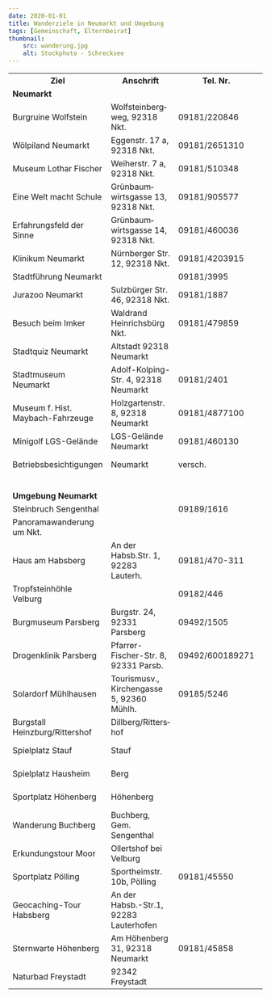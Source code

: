 ```yaml
---
date: 2020-01-01
title: Wanderziele in Neumarkt und Umgebung
tags: [Gemeinschaft, Elternbeirat]
thumbnail: 
    src: wanderung.jpg
    alt: Stockphoto - Schrecksee
---
```



<table>
  <tr>
    <th>Ziel</th>
    <th>Anschrift</th>
    <th>Tel. Nr. </th>
    <th>Beschreibung</th>
    <th>Klasse</th>
  </tr>
  <tr>
    <td colspan="6"><b>Neumarkt</b></td>
  </tr>
  <tr>
    <td>Burgruine Wolfstein</td>
    <td>Wolfstein&shy;berg&shy;weg, 92318 Nkt.</td>
    <td>09181/220846</td>
    <td>Wanderung, Führung, Turmbesichtigung</td>
    <td>5.-7.Kl.</td>
  </tr>
  <tr>
    <td>Wölpiland Neumarkt</td>
    <td>Eggenstr. 17 a, 92318 Nkt.</td>
    <td>09181/2651310</td>
    <td>Indoorspielplatz</td>
    <td>5.-6.Kl.</td>
  </tr>
  <tr>
    <td>Museum Lothar Fischer</td>
    <td>Weiherstr. 7 a, 92318 Nkt.</td>
    <td>09181/510348</td>
    <td>Museum zeitgenössischer Kunst</td>
    <td>alle Kl.</td>
  </tr>
  <tr>
    <td>Eine Welt macht Schule</td>
    <td>Grünbaum&shy;wirts&shy;gasse 13, 92318 Nkt.</td>
    <td>09181/905577</td>
    <td>verschiedene Themen zur Globalisierung</td>
    <td>alle Kl.</td>
  </tr>
  <tr>
    <td>Erfahrungsfeld der Sinne </td>
    <td>Grünbaum&shy;wirts&shy;gasse 14, 92318 Nkt.</td>
    <td>09181/460036</td>
    <td>Erfahren und Erleben mit allen Sinnen</td>
    <td>alle Kl.</td>
  </tr>
  <tr>
    <td>Klinikum Neumarkt</td>
    <td>Nürnberger Str. 12, 92318 Nkt.</td>
    <td>09181/4203915</td>
    <td>Führung durchs Klinikum </td>
    <td>5.-6.Kl.</td>
  </tr>
  <tr>
    <td>Stadtführung Neumarkt</td>
    <td><br /></td>
    <td>09181/3995</td>
    <td>Führung durch Neumarkt</td>
    <td>5.-6.Kl.</td>
  </tr>
  <tr>
    <td>Jurazoo Neumarkt</td>
    <td>Sulzbürger Str. 46, 92318 Nkt.</td>
    <td>09181/1887</td>
    <td>Kleiner Zoo mit Restaurant</td>
    <td>bis 7.Kl</td>
  </tr>
  <tr>
    <td>Besuch beim Imker</td>
    <td>Waldrand Heinrichsbürg Nkt.</td>
    <td>09181/479859</td>
    <td>Info rund um die Bienen</td>
    <td>5.-7.Kl.</td>
  </tr>
  <tr>
    <td>Stadtquiz Neumarkt</td>
    <td>Altstadt 92318 Neumarkt</td>
    <td><br /></td>
    <td>Ein Stadtquiz mit Fragen und Aufgaben</td>
    <td>5. Kl.</td>
  </tr>

  <tr>
    <td>Stadtmuseum Neumarkt</td>
    <td>Adolf-Kolping- Str. 4, 92318 Neumarkt</td>
    <td>09181/2401</td>
    <td>Stadtgeschichtlicher Streifzug durch Neumarkt</td>
    <td>alle Kl.</td>
  </tr>
  <tr>
    <td>Museum f. Hist. Maybach-Fahrzeuge</td>
    <td>Holzgartenstr. 8, 92318 Neumarkt</td>
    <td>09181/4877100</td>
    <td>Ausstellung von ca. 20 hist. Maybach-Fahrzeugen</td>
    <td>alle Kl.</td>
  </tr>
  <tr>
    <td>Minigolf LGS-Gelände </td>
    <td>LGS-Gelände Neumarkt </td>
    <td>09181/460130 </td>
    <td>Minigolf </td>
    <td>alle Kl. </td>
  </tr>
  <tr>
    <td>Betriebsbesichtigungen </td>
    <td>Neumarkt </td>
    <td>versch. </td>
    <td>Betriebsbesichtigung von Nkt. Firmen </td>
    <td>ab 8. Kl. </td>
  </tr>
  <tr>
    <td colspan="6" style="border-left:0px;border-right:0px">&nbsp; </td>
  </tr>
  <tr>
    <td colspan="6"> <b>Umgebung Neumarkt</b></td>
  </tr>
  <tr>
    <td>Steinbruch Sengenthal</td>
    <td><br /></td>
    <td>09189/1616</td>
    <td>Führung/Fossilien abbauen</td>
    <td>5.-7.Kl.</td>
  </tr>
  <tr>
    <td>Panoramawanderung um Nkt.</td>
    <td><br /></td>
    <td><br /></td>
    <td>Broschüre Ring der Zeugenberge</td>
    <td>alle Kl.</td>
  </tr>
  <tr>
    <td>Haus am Habsberg</td>
    <td>An der Habsb.Str. 1, 92283 Lauterh.</td>
    <td>09181/470-311</td>
    <td>versch. Veranstaltungsthemen</td>
    <td>alle Kl.</td>
  </tr>
  <tr>
    <td>Tropfsteinhöhle Velburg</td>
    <td><br /></td>
    <td>09182/446</td>
    <td>schönste tropfsteinhöhle Deutschl.</td>
    <td>alle Kl.</td>
  </tr>
  <tr>
    <td>Burgmuseum Parsberg</td>
    <td>Burgstr. 24, 92331 Parsberg</td>
    <td>09492/1505</td>
    <td>Führung durch Burg</td>
    <td>alle Kl.</td>
  </tr>
  <tr>
    <td>Drogenklinik Parsberg</td>
    <td>Pfarrer-Fischer-Str. 8, 92331 Parsb.</td>
    <td>09492/600189271</td>
    <td>Vortrag/Führung/Fragenbeantwortung </td>
    <td>ab 8.Kl.</td>
  </tr>
  <tr>
    <td>Solardorf Mühlhausen</td>
    <td>Tourismusv., Kirchengasse 5, 92360 Mühlh.</td>
    <td>09185/5246</td>
    <td>Wanderung/Führung/Treidelfahrt</td>
    <td>alle Kl.</td>
  </tr>
  <tr>
    <td>Burgstall Heinzburg/Rittershof</td>
    <td>Dillberg/Ritters&shy;hof</td>
    <td> </td>
    <td>Wanderung</td>
    <td>alle Kl.</td>
  </tr>
  <tr>
    <td>Spielplatz Stauf </td>
    <td>Stauf </td>
    <td> </td>
    <td>Wanderung </td>
    <td>5.-7. Kl.</td>
  </tr>
  <tr>
    <td>Spielplatz Hausheim </td>
    <td>Berg </td>
    <td> </td>
    <td>Wanderung/Fahrradtour </td>
    <td>5.-7. Kl. </td>
  </tr>
  <tr>
    <td>Sportplatz Höhenberg </td>
    <td>Höhenberg </td>
    <td> </td>
    <td>Wanderung über Skisprungschanze </td>
    <td>5.-7. Kl. </td>
  </tr>
  <tr>
    <td>Wanderung Buchberg </td>
    <td>Buchberg, Gem. Sengenthal </td>
    <td> </td>
    <td>versch. Wanderwege oder Spielplatz </td>
    <td>5.-7. Kl. </td>
  </tr>
  <tr>
    <td>Erkundungstour Moor </td>
    <td>Ollertshof bei Velburg </td>
    <td> </td>
    <td>Streifzug durchs Moor </td>
    <td>5.-7. Kl. </td>
  </tr>
  <tr>
    <td>Sportplatz Pölling </td>
    <td>Sportheimstr. 10b, Pölling </td>
    <td>09181/45550 </td>
    <td>Sportplatz mit Sportgaststätte </td>
    <td>5.-7. Kl. </td>
  </tr>
  <tr>
    <td>Geocaching-Tour Habsberg </td>
    <td>An der Habsb.-Str.1, 92283 Lauterhofen </td>
    <td> </td>
    <td>Wenn Wandern zur Wissenschaft wird </td>
    <td>ab 6. Kl. </td>
  </tr>
 <tr>
      <td>Sternwarte Höhenberg</td>
      <td>Am Höhenberg 31, 92318 Neumarkt</td>
      <td>09181/45858</td>
      <td>Besichtigung und Wanderung </td>
      <td>ab 5. Kl.</td>
      </tr>
 <tr>
      <td>Naturbad Freystadt</td>
      <td>92342 Freystadt</td>
      <td></td>
      <td>Fahrradtour zum Badesee </td>
      <td>ab 5. Kl.</td>
      </tr>
</table>
